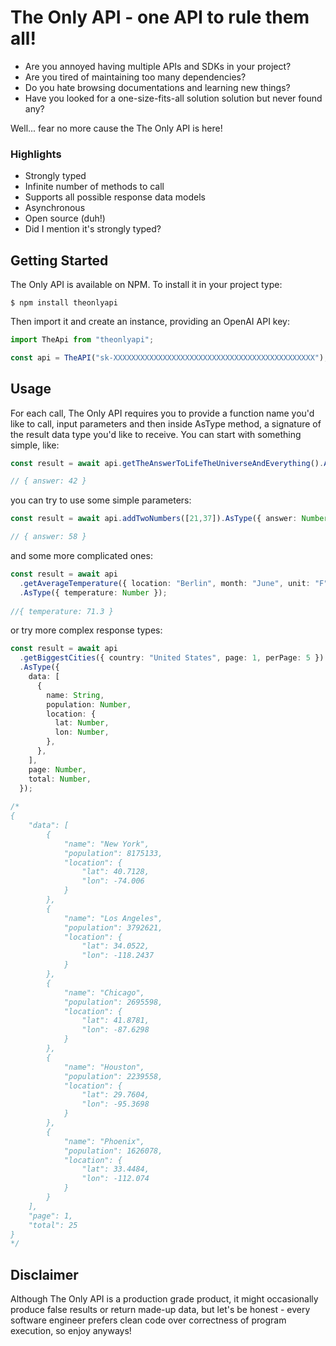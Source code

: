 # The Only API - one API to rule them all!

- Are you annoyed having multiple APIs and SDKs in your project?
- Are you tired of maintaining too many dependencies? 
- Do you hate browsing documentations and learning new things?
- Have you looked for a one-size-fits-all solution solution but never found any?

Well... fear no more cause the The Only API is here!

### Highlights

- Strongly typed
- Infinite number of methods to call
- Supports all possible response data models
- Asynchronous
- Open source (duh!)
- Did I mention it's strongly typed?

## Getting Started

The Only API is available on NPM. To install it in your project type:

```
$ npm install theonlyapi
```

Then import it and create an instance, providing an OpenAI API key:

```ts
import TheApi from "theonlyapi";

const api = TheAPI("sk-XXXXXXXXXXXXXXXXXXXXXXXXXXXXXXXXXXXXXXXXXXXXX");
```

## Usage

For each call, The Only API requires you to provide a function name you'd like to call, input parameters and then inside AsType method, a signature of the result data type you'd like to receive. You can start with something simple, like:

```ts
const result = await api.getTheAnswerToLifeTheUniverseAndEverything().AsType({ answer: Number})

// { answer: 42 }
```

you can try to use some simple parameters:

```ts
const result = await api.addTwoNumbers([21,37]).AsType({ answer: Number})

// { answer: 58 }
```

and some more complicated ones:

```ts
const result = await api
  .getAverageTemperature({ location: "Berlin", month: "June", unit: "F" })
  .AsType({ temperature: Number });
  
//{ temperature: 71.3 }
```

or try more complex response types:

```ts
const result = await api
  .getBiggestCities({ country: "United States", page: 1, perPage: 5 })
  .AsType({
    data: [
      {
        name: String,
        population: Number,
        location: {
          lat: Number,
          lon: Number,
        },
      },
    ],
    page: Number,
    total: Number,
  });
  
/*
{
    "data": [
        {
            "name": "New York",
            "population": 8175133,
            "location": {
                "lat": 40.7128,
                "lon": -74.006
            }
        },
        {
            "name": "Los Angeles",
            "population": 3792621,
            "location": {
                "lat": 34.0522,
                "lon": -118.2437
            }
        },
        {
            "name": "Chicago",
            "population": 2695598,
            "location": {
                "lat": 41.8781,
                "lon": -87.6298
            }
        },
        {
            "name": "Houston",
            "population": 2239558,
            "location": {
                "lat": 29.7604,
                "lon": -95.3698
            }
        },
        {
            "name": "Phoenix",
            "population": 1626078,
            "location": {
                "lat": 33.4484,
                "lon": -112.074
            }
        }
    ],
    "page": 1,
    "total": 25
}
*/
```

## Disclaimer

Although The Only API is a production grade product, it might occasionally produce false results or return made-up data, but let's be honest - every software engineer prefers clean code over correctness of program execution, so enjoy anyways!
